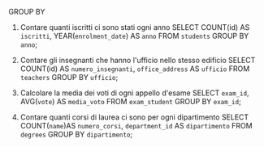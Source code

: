 GROUP BY

1. Contare quanti iscritti ci sono stati ogni anno
SELECT COUNT(id) AS `iscritti`, YEAR(`enrolment_date`) AS `anno` FROM `students` GROUP BY `anno`;

2. Contare gli insegnanti che hanno l'ufficio nello stesso edificio
SELECT COUNT(id) AS `numero_insegnanti`, `office_address` AS `ufficio` FROM `teachers` GROUP BY `ufficio`;

3. Calcolare la media dei voti di ogni appello d'esame
SELECT `exam_id`, AVG(`vote`) AS `media_voto` FROM `exam_student` GROUP BY `exam_id`;

4. Contare quanti corsi di laurea ci sono per ogni dipartimento
SELECT COUNT(`name`)AS `numero_corsi`, `department_id` AS `dipartimento` FROM `degrees` GROUP BY `dipartimento`;


